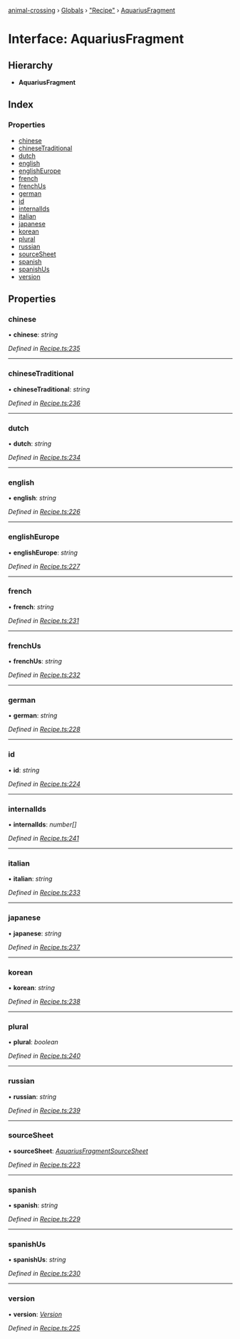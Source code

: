 [animal-crossing](../README.md) › [Globals](../globals.md) › ["Recipe"](../modules/_recipe_.md) › [AquariusFragment](_recipe_.aquariusfragment.md)

# Interface: AquariusFragment

## Hierarchy

* **AquariusFragment**

## Index

### Properties

* [chinese](_recipe_.aquariusfragment.md#chinese)
* [chineseTraditional](_recipe_.aquariusfragment.md#chinesetraditional)
* [dutch](_recipe_.aquariusfragment.md#dutch)
* [english](_recipe_.aquariusfragment.md#english)
* [englishEurope](_recipe_.aquariusfragment.md#englisheurope)
* [french](_recipe_.aquariusfragment.md#french)
* [frenchUs](_recipe_.aquariusfragment.md#frenchus)
* [german](_recipe_.aquariusfragment.md#german)
* [id](_recipe_.aquariusfragment.md#id)
* [internalIds](_recipe_.aquariusfragment.md#internalids)
* [italian](_recipe_.aquariusfragment.md#italian)
* [japanese](_recipe_.aquariusfragment.md#japanese)
* [korean](_recipe_.aquariusfragment.md#korean)
* [plural](_recipe_.aquariusfragment.md#plural)
* [russian](_recipe_.aquariusfragment.md#russian)
* [sourceSheet](_recipe_.aquariusfragment.md#sourcesheet)
* [spanish](_recipe_.aquariusfragment.md#spanish)
* [spanishUs](_recipe_.aquariusfragment.md#spanishus)
* [version](_recipe_.aquariusfragment.md#version)

## Properties

###  chinese

• **chinese**: *string*

*Defined in [Recipe.ts:235](https://github.com/Norviah/animal-crossing/blob/e9cea70/module/types/Recipe.ts#L235)*

___

###  chineseTraditional

• **chineseTraditional**: *string*

*Defined in [Recipe.ts:236](https://github.com/Norviah/animal-crossing/blob/e9cea70/module/types/Recipe.ts#L236)*

___

###  dutch

• **dutch**: *string*

*Defined in [Recipe.ts:234](https://github.com/Norviah/animal-crossing/blob/e9cea70/module/types/Recipe.ts#L234)*

___

###  english

• **english**: *string*

*Defined in [Recipe.ts:226](https://github.com/Norviah/animal-crossing/blob/e9cea70/module/types/Recipe.ts#L226)*

___

###  englishEurope

• **englishEurope**: *string*

*Defined in [Recipe.ts:227](https://github.com/Norviah/animal-crossing/blob/e9cea70/module/types/Recipe.ts#L227)*

___

###  french

• **french**: *string*

*Defined in [Recipe.ts:231](https://github.com/Norviah/animal-crossing/blob/e9cea70/module/types/Recipe.ts#L231)*

___

###  frenchUs

• **frenchUs**: *string*

*Defined in [Recipe.ts:232](https://github.com/Norviah/animal-crossing/blob/e9cea70/module/types/Recipe.ts#L232)*

___

###  german

• **german**: *string*

*Defined in [Recipe.ts:228](https://github.com/Norviah/animal-crossing/blob/e9cea70/module/types/Recipe.ts#L228)*

___

###  id

• **id**: *string*

*Defined in [Recipe.ts:224](https://github.com/Norviah/animal-crossing/blob/e9cea70/module/types/Recipe.ts#L224)*

___

###  internalIds

• **internalIds**: *number[]*

*Defined in [Recipe.ts:241](https://github.com/Norviah/animal-crossing/blob/e9cea70/module/types/Recipe.ts#L241)*

___

###  italian

• **italian**: *string*

*Defined in [Recipe.ts:233](https://github.com/Norviah/animal-crossing/blob/e9cea70/module/types/Recipe.ts#L233)*

___

###  japanese

• **japanese**: *string*

*Defined in [Recipe.ts:237](https://github.com/Norviah/animal-crossing/blob/e9cea70/module/types/Recipe.ts#L237)*

___

###  korean

• **korean**: *string*

*Defined in [Recipe.ts:238](https://github.com/Norviah/animal-crossing/blob/e9cea70/module/types/Recipe.ts#L238)*

___

###  plural

• **plural**: *boolean*

*Defined in [Recipe.ts:240](https://github.com/Norviah/animal-crossing/blob/e9cea70/module/types/Recipe.ts#L240)*

___

###  russian

• **russian**: *string*

*Defined in [Recipe.ts:239](https://github.com/Norviah/animal-crossing/blob/e9cea70/module/types/Recipe.ts#L239)*

___

###  sourceSheet

• **sourceSheet**: *[AquariusFragmentSourceSheet](../enums/_recipe_.aquariusfragmentsourcesheet.md)*

*Defined in [Recipe.ts:223](https://github.com/Norviah/animal-crossing/blob/e9cea70/module/types/Recipe.ts#L223)*

___

###  spanish

• **spanish**: *string*

*Defined in [Recipe.ts:229](https://github.com/Norviah/animal-crossing/blob/e9cea70/module/types/Recipe.ts#L229)*

___

###  spanishUs

• **spanishUs**: *string*

*Defined in [Recipe.ts:230](https://github.com/Norviah/animal-crossing/blob/e9cea70/module/types/Recipe.ts#L230)*

___

###  version

• **version**: *[Version](../enums/_recipe_.version.md)*

*Defined in [Recipe.ts:225](https://github.com/Norviah/animal-crossing/blob/e9cea70/module/types/Recipe.ts#L225)*
